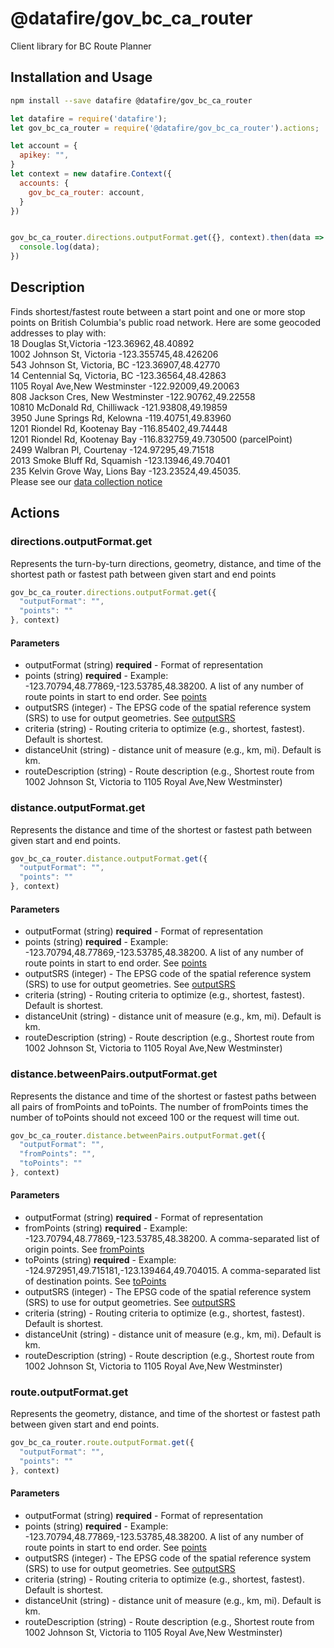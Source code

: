 # @datafire/gov_bc_ca_router

Client library for BC Route Planner

## Installation and Usage
```bash
npm install --save datafire @datafire/gov_bc_ca_router
```

```js
let datafire = require('datafire');
let gov_bc_ca_router = require('@datafire/gov_bc_ca_router').actions;

let account = {
  apikey: "",
}
let context = new datafire.Context({
  accounts: {
    gov_bc_ca_router: account,
  }
})


gov_bc_ca_router.directions.outputFormat.get({}, context).then(data => {
  console.log(data);
})
```

## Description
Finds shortest/fastest route between a start point and one or more stop points on British Columbia's public road network. Here are some geocoded addresses to play with:<br>18 Douglas St,Victoria -123.36962,48.40892<br>1002 Johnson St, Victoria -123.355745,48.426206<br>543 Johnson St, Victoria, BC -123.36907,48.42770 <br>14 Centennial Sq, Victoria, BC -123.36564,48.42863<br>1105 Royal Ave,New Westminster  -122.92009,49.20063<br>808 Jackson Cres, New Westminster -122.90762,49.22558<br>10810 McDonald Rd, Chilliwack -121.93808,49.19859<br>3950 June Springs Rd, Kelowna -119.40751,49.83960<br>1201 Riondel Rd, Kootenay Bay -116.85402,49.74448<br>1201 Riondel Rd, Kootenay Bay -116.832759,49.730500 (parcelPoint)<br>2499 Walbran Pl, Courtenay -124.97295,49.71518<br>2013 Smoke Bluff Rd, Squamish -123.13946,49.70401<br>235 Kelvin Grove Way, Lions Bay -123.23524,49.45035.<br>   Please see our <a href=https://github.com/bcgov/api-specs/blob/master/COLLECTION_NOTICE.md#collection-notice target="_blank">data collection notice</a>

## Actions
### directions.outputFormat.get
Represents the turn-by-turn directions, geometry, distance, and time of the shortest path or fastest path between given start and end points


```js
gov_bc_ca_router.directions.outputFormat.get({
  "outputFormat": "",
  "points": ""
}, context)
```

#### Parameters
* outputFormat (string) **required** - Format of representation
* points (string) **required** - Example: -123.70794,48.77869,-123.53785,48.38200. A list of any number of route points in start to end order. See <a href=https://github.com/bcgov/api-specs/blob/master/router/glossary.md#points target='_blank'>points</a>
* outputSRS (integer) - The EPSG code of the spatial reference system (SRS) to use for output geometries. See <a href=https://github.com/bcgov/api-specs/blob/master/router/glossary.md#outputSRS target="_blank">outputSRS</a>
* criteria (string) - Routing criteria to optimize (e.g., shortest, fastest). Default is shortest.
* distanceUnit (string) - distance unit of measure (e.g., km, mi). Default is km.
* routeDescription (string) - Route description (e.g., Shortest route from 1002 Johnson St, Victoria to 1105 Royal Ave,New Westminster)

### distance.outputFormat.get
Represents the distance and time of the shortest or fastest path between given start and end points.


```js
gov_bc_ca_router.distance.outputFormat.get({
  "outputFormat": "",
  "points": ""
}, context)
```

#### Parameters
* outputFormat (string) **required** - Format of representation
* points (string) **required** - Example: -123.70794,48.77869,-123.53785,48.38200. A list of any number of route points in start to end order. See <a href=https://github.com/bcgov/api-specs/blob/master/router/glossary.md#points target='_blank'>points</a>
* outputSRS (integer) - The EPSG code of the spatial reference system (SRS) to use for output geometries. See <a href=https://github.com/bcgov/api-specs/blob/master/router/glossary.md#outputSRS target="_blank">outputSRS</a>
* criteria (string) - Routing criteria to optimize (e.g., shortest, fastest). Default is shortest.
* distanceUnit (string) - distance unit of measure (e.g., km, mi). Default is km.
* routeDescription (string) - Route description (e.g., Shortest route from 1002 Johnson St, Victoria to 1105 Royal Ave,New Westminster)

### distance.betweenPairs.outputFormat.get
Represents the distance and time of the shortest or fastest paths between all pairs of fromPoints and toPoints. The number of fromPoints times the number of toPoints should not exceed 100 or the request will time out.


```js
gov_bc_ca_router.distance.betweenPairs.outputFormat.get({
  "outputFormat": "",
  "fromPoints": "",
  "toPoints": ""
}, context)
```

#### Parameters
* outputFormat (string) **required** - Format of representation
* fromPoints (string) **required** - Example: -123.70794,48.77869,-123.53785,48.38200. A comma-separated list of origin points.  See <a href=https://github.com/bcgov/api-specs/blob/master/router/glossary.md#fromPoints target='_blank'>fromPoints</a>
* toPoints (string) **required** - Example: -124.972951,49.715181,-123.139464,49.704015. A comma-separated list of destination points. See <a href=https://github.com/bcgov/api-specs/blob/master/router/glossary.md#toPoints target='_blank'>toPoints</a>
* outputSRS (integer) - The EPSG code of the spatial reference system (SRS) to use for output geometries. See <a href=https://github.com/bcgov/api-specs/blob/master/router/glossary.md#outputSRS target="_blank">outputSRS</a>
* criteria (string) - Routing criteria to optimize (e.g., shortest, fastest). Default is shortest.
* distanceUnit (string) - distance unit of measure (e.g., km, mi). Default is km.
* routeDescription (string) - Route description (e.g., Shortest route from 1002 Johnson St, Victoria to 1105 Royal Ave,New Westminster)

### route.outputFormat.get
Represents the geometry, distance, and time of the shortest or fastest path between given start and end points.


```js
gov_bc_ca_router.route.outputFormat.get({
  "outputFormat": "",
  "points": ""
}, context)
```

#### Parameters
* outputFormat (string) **required** - Format of representation
* points (string) **required** - Example: -123.70794,48.77869,-123.53785,48.38200. A list of any number of route points in start to end order. See <a href=https://github.com/bcgov/api-specs/blob/master/router/glossary.md#points target='_blank'>points</a>
* outputSRS (integer) - The EPSG code of the spatial reference system (SRS) to use for output geometries. See <a href=https://github.com/bcgov/api-specs/blob/master/router/glossary.md#outputSRS target="_blank">outputSRS</a>
* criteria (string) - Routing criteria to optimize (e.g., shortest, fastest). Default is shortest.
* distanceUnit (string) - distance unit of measure (e.g., km, mi). Default is km.
* routeDescription (string) - Route description (e.g., Shortest route from 1002 Johnson St, Victoria to 1105 Royal Ave,New Westminster)

